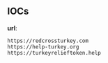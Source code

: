 
## IOCs

__url__:

```text
https://redcrossturkey.com
https://help-turkey.org
https://turkeyrelieftoken.help
```